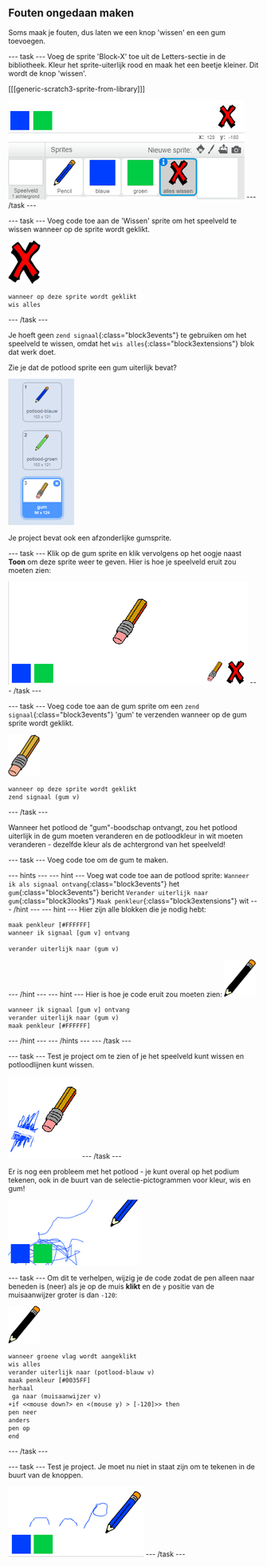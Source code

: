 ## Fouten ongedaan maken

Soms maak je fouten, dus laten we een knop 'wissen' en een gum toevoegen.

--- task --- Voeg de sprite 'Block-X' toe uit de Letters-sectie in de bibliotheek. Kleur het sprite-uiterlijk rood en maak het een beetje kleiner. Dit wordt de knop 'wissen'.

[[[generic-scratch3-sprite-from-library]]]

![screenshot](images/paint-x.png) --- /task ---

--- task --- Voeg code toe aan de 'Wissen' sprite om het speelveld te wissen wanneer op de sprite wordt geklikt.

![kruis](images/cross.png)

```blocks3
wanneer op deze sprite wordt geklikt
wis alles
```

--- /task ---

Je hoeft geen `zend signaal`{:class="block3events"} te gebruiken om het speelveld te wissen, omdat het `wis alles`{:class="block3extensions"} blok dat werk doet.

Zie je dat de potlood sprite een gum uiterlijk bevat?

![screenshot](images/paint-eraser-costume.png)

Je project bevat ook een afzonderlijke gumsprite.

--- task --- Klik op de gum sprite en klik vervolgens op het oogje naast **Toon** om deze sprite weer te geven. Hier is hoe je speelveld eruit zou moeten zien:

![screenshot](images/paint-eraser-stage.png) --- /task ---

--- task --- Voeg code toe aan de gum sprite om een `zend signaal`{:class="block3events"} 'gum' te verzenden wanneer op de gum sprite wordt geklikt.

![gum](images/eraser.png)

```blocks3
wanneer op deze sprite wordt geklikt
zend signaal (gum v)
```

--- /task ---

Wanneer het potlood de "gum"-boodschap ontvangt, zou het potlood uiterlijk in de gum moeten veranderen en de potloodkleur in wit moeten veranderen - dezelfde kleur als de achtergrond van het speelveld!

--- task --- Voeg code toe om de gum te maken.

--- hints ---
 --- hint --- Voeg wat code toe aan de potlood sprite: `Wanneer ik als signaal ontvang`{:class="block3events"} het `gum`{:class="block3events"} bericht `Verander uiterlijk naar gum`{:class="block3looks"} `Maak penkleur`{:class="block3extensions"} wit
--- /hint ---
 --- hint --- Hier zijn alle blokken die je nodig hebt:

```blocks3
maak penkleur [#FFFFFF]
wanneer ik signaal [gum v] ontvang

verander uiterlijk naar (gum v)
```

--- /hint --- --- hint --- Hier is hoe je code eruit zou moeten zien: ![potlood](images/pencil.png)

```blocks3
wanneer ik signaal [gum v] ontvang
verander uiterlijk naar (gum v)
maak penkleur [#FFFFFF]
```

--- /hint --- --- /hints --- --- /task ---

--- task --- Test je project om te zien of je het speelveld kunt wissen en potloodlijnen kunt wissen.

![screenshot](images/paint-erase-test.png) --- /task ---

Er is nog een probleem met het potlood - je kunt overal op het podium tekenen, ook in de buurt van de selectie-pictogrammen voor kleur, wis en gum!

![screenshot](images/paint-draw-problem.png)

--- task --- Om dit te verhelpen, wijzig je de code zodat de pen alleen naar beneden is (neer) als je op de muis **klikt** en de `y` positie van de muisaanwijzer groter is dan `-120`:

![potlood](images/pencil.png)

```blocks3
wanneer groene vlag wordt aangeklikt
wis alles
verander uiterlijk naar (potlood-blauw v)
maak penkleur [#0035FF]
herhaal
 ga naar (muisaanwijzer v)
+if <<mouse down?> en <(mouse y) > [-120]>> then 
pen neer
anders
pen op
end
```

--- /task ---

--- task --- Test je project. Je moet nu niet in staat zijn om te tekenen in de buurt van de knoppen.

![screenshot](images/paint-fixed.png) --- /task ---